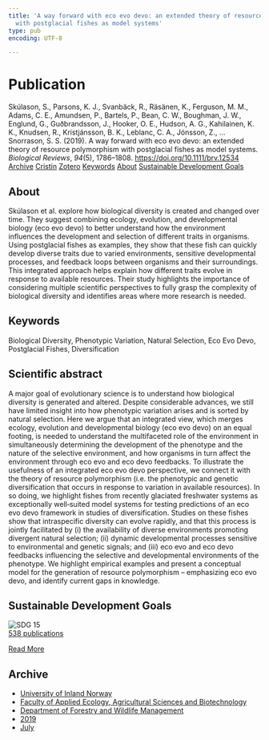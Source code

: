 ```yaml
---
title: 'A way forward with eco evo devo: an extended theory of resource polymorphism
  with postglacial fishes as model systems'
type: pub
encoding: UTF-8

---
```

<h1>Publication</h1>
<article id="csl-bib-container-7CXHT8NY" class="csl-bib-container">
  <div class="csl-bib-body"> <div class="csl-entry">Skúlason, S., Parsons, K. J., Svanbäck, R., Räsänen, K., Ferguson, M. M., Adams, C. E., Amundsen, P., Bartels, P., Bean, C. W., Boughman, J. W., Englund, G., Guðbrandsson, J., Hooker, O. E., Hudson, A. G., Kahilainen, K. K., Knudsen, R., Kristjánsson, B. K., Leblanc, C. A., Jónsson, Z., … Snorrason, S. S. (2019). A way forward with eco evo devo: an extended theory of resource polymorphism with postglacial fishes as model systems. <i>Biological Reviews</i>, <i>94</i>(5), 1786–1808. <a href="https://doi.org/10.1111/brv.12534">https://doi.org/10.1111/brv.12534</a></div> </div>
  <div class="csl-bib-buttons">
    <a href="#taxonomy-article-7CXHT8NY" alt="archive" class="csl-bib-button">Archive</a>
    <a href="https://app.cristin.no/results/show.jsf?id=1712040" alt="Cristin" class="csl-bib-button">Cristin</a>
    <a href="http://zotero.org/groups/5881554/items/7CXHT8NY" alt="Zotero" class="csl-bib-button">Zotero</a>
    <a href="#keywords-article-7CXHT8NY" alt="keywords" class="csl-bib-button">Keywords</a>
    <a href="#about-article-7CXHT8NY" alt="about_pub" class="csl-bib-button">About</a>
    <a href="#sdg-article-7CXHT8NY" alt="sdg" class="csl-bib-button">Sustainable Development Goals</a>
  </div>
  <div id="csl-bib-meta-container-7CXHT8NY"></div>
</article>
<div id="csl-bib-meta-7CXHT8NY" class="csl-bib-meta">
  <article id="about-article-7CXHT8NY" class="about_pub-article">
    <h1>About</h1>
    Skúlason et al. explore how biological diversity is created and changed over time. They suggest combining ecology, evolution, and developmental biology (eco evo devo) to better understand how the environment influences the development and selection of different traits in organisms. Using postglacial fishes as examples, they show that these fish can quickly develop diverse traits due to varied environments, sensitive developmental processes, and feedback loops between organisms and their surroundings. This integrated approach helps explain how different traits evolve in response to available resources. Their study highlights the importance of considering multiple scientific perspectives to fully grasp the complexity of biological diversity and identifies areas where more research is needed.
  </article>
  <article id="keywords-article-7CXHT8NY" class="keywords-article">
    <h1>Keywords</h1>
    Biological Diversity, Phenotypic Variation, Natural Selection, Eco Evo Devo, Postglacial Fishes, Diversification
  </article>
  <article id="abstract-article-7CXHT8NY" class="abstract-article">
    <h1>Scientific abstract</h1>
    A major goal of evolutionary science is to understand how biological diversity is generated and altered. Despite considerable advances, we still have limited insight into how phenotypic variation arises and is sorted by natural selection. Here we argue that an integrated view, which merges ecology, evolution and developmental biology (eco evo devo) on an equal footing, is needed to understand the multifaceted role of the environment in simultaneously determining the development of the phenotype and the nature of the selective environment, and how organisms in turn affect the environment through eco evo and eco devo feedbacks. To illustrate the usefulness of an integrated eco evo devo perspective, we connect it with the theory of resource polymorphism (i.e. the phenotypic and genetic diversification that occurs in response to variation in available resources). In so doing, we highlight fishes from recently glaciated freshwater systems as exceptionally well‐suited model systems for testing predictions of an eco evo devo framework in studies of diversification. Studies on these fishes show that intraspecific diversity can evolve rapidly, and that this process is jointly facilitated by (i) the availability of diverse environments promoting divergent natural selection; (ii) dynamic developmental processes sensitive to environmental and genetic signals; and (iii) eco evo and eco devo feedbacks influencing the selective and developmental environments of the phenotype. We highlight empirical examples and present a conceptual model for the generation of resource polymorphism – emphasizing eco evo devo, and identify current gaps in knowledge.
  </article>
  <article id="sdg-article-7CXHT8NY" class="sdg-article">
    <h1>Sustainable Development Goals</h1>
    <div class="sdg-container"><div id="sdg15" class="sdg">
        <img src="{{< params subfolder >}}images/sdg/sdg15_en.png" class="image" alt="SDG 15">
        <div class="sdg-overlay">
          <a href="{{< params subfolder >}}en/archive/?sdg=15#archive" class="sdg-publication-count"><span>538</span> publications</a>
          <p><a href="https://sdgs.un.org/goals/goal15" class="sdg-read-more">Read More</a></p>
        </div>
      </div></div>
  </article>
  <article id="taxonomy-article-7CXHT8NY" class="taxonomy-article">
    <h1>Archive</h1>
    <ul>
      <li><a href="{{< params subfolder >}}en/archive/?key=3DCRN523">University of Inland Norway</a></li>
      <li><a href="{{< params subfolder >}}en/archive/?key=T77LXH6D">Faculty of Applied Ecology, Agricultural Sciences and Biotechnology</a></li>
      <li><a href="{{< params subfolder >}}en/archive/?key=7TRARPE3">Department of Forestry and Wildlife Management</a></li>
      <li><a href="{{< params subfolder >}}en/archive/?key=MXEW8QDW">2019</a></li>
      <li><a href="{{< params subfolder >}}en/archive/?key=8SI7AGZC">July</a></li>
    </ul>
  </article>
</div>
